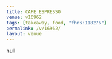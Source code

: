 ```yaml
---
title: CAFE ESPRESSO
venue: v16962
tags: [takeaway, food, "fhrs:118276"]
permalink: /v/16962/
layout: venue
---
```

null